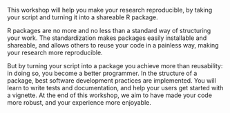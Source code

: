 This workshop will help you make your research reproducible, by taking your script and turning it into a shareable R package.

R packages are no more and no less than a standard way of structuring your work. The standardization makes packages easily installable and shareable, and allows others to reuse your code in a painless way, making your research more reproducible.

But by turning your script into a package you achieve more than reusability: in doing so, you become a better programmer. In the structure of a package, best software development practices are implemented. You will learn to write tests and documentation, and help your users get started with a vignette. At the end of this workshop, we aim to have made your code more robust, and your experience more enjoyable.